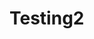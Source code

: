 <!DOCTYPE HTML>
<HTML>
<head>
 <title> Website </title>
 <meta charset="utf-8" />
</head>
<body>

<h1>Testing2</h1>


</body>
</HTML> 
